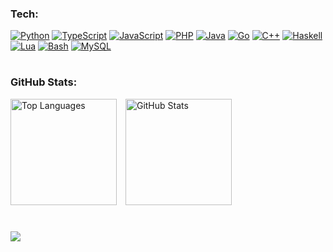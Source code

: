 ### Tech:
[![Python](https://img.shields.io/badge/Python-3776AB?logo=python&logoColor=fff)](#)
[![TypeScript](https://img.shields.io/badge/TypeScript-3178C6?logo=typescript&logoColor=fff)](#)
[![JavaScript](https://img.shields.io/badge/JavaScript-F7DF1E?logo=javascript&logoColor=000)](#)
[![PHP](https://img.shields.io/badge/php-%23777BB4.svg?&logo=php&logoColor=white)](#)
[![Java](https://img.shields.io/badge/Java-%23ED8B00.svg?logo=openjdk&logoColor=white)](#)
[![Go](https://img.shields.io/badge/Go-%2300ADD8.svg?&logo=go&logoColor=white)](#)
[![C++](https://img.shields.io/badge/C++-%2300599C.svg?logo=c%2B%2B&logoColor=white)](#)
[![Haskell](https://img.shields.io/badge/Haskell-5e5086?logo=haskell&logoColor=white)](#)
[![Lua](https://img.shields.io/badge/Lua-%232C2D72.svg?logo=lua&logoColor=white)](#)
[![Bash](https://img.shields.io/badge/Bash-4EAA25?logo=gnubash&logoColor=fff)](#)
[![MySQL](https://img.shields.io/badge/MySQL-4479A1?logo=mysql&logoColor=fff)](#)
#
### GitHub Stats:
<p align="left">
  <img src="https://github-readme-stats.vercel.app/api/top-langs?username=0jc1&bg_color=2D2D2D&text_color=ffffff&title_color=10B981&layout=compact&langs_count=6&hide_border=true" height="170" alt="Top Languages"><img width="10">
  <img src="https://github-readme-stats.vercel.app/api?username=0jc1&bg_color=2D2D2D&text_color=ffffff&title_color=10B981&show_icons=true&hide_border=true" height="170" alt="GitHub Stats">
</p>

#
![](https://komarev.com/ghpvc/?username=0jc1&color=10B981)
